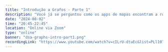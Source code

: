```yaml
---
title: "Introdução a Grafos - Parte 1"
description: "Você já se perguntou como os apps de mapas encontram a rota mais rápida ou como as redes sociais sugerem novas conexões? A resposta está nos grafos, uma das estruturas de dados mais fascinantes e poderosas usadas na ciência da computação!"
date: "2024-08-02"
time: "20:45-22:45"
location: "Online via Zoom"
type: "online"
banner: "dsa-graphs-intro-part1.png"
recordingLink: "https://www.youtube.com/watch?v=cILrU-dtuEc&list=PLl10TyPY67Jgbh4QdRlRKr-7PjB9i5hWg"
---
```

